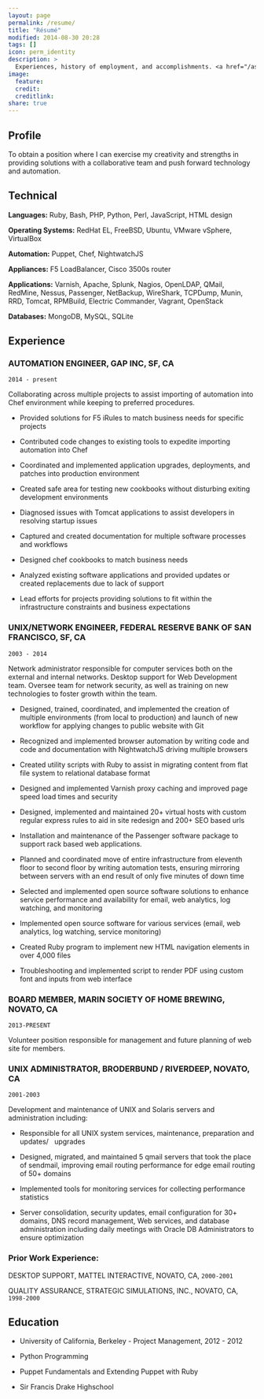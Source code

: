 ```yaml
---
layout: page
permalink: /resume/
title: "Résumé"
modified: 2014-08-30 20:28
tags: []
icon: perm_identity
description: >
  Experiences, history of employment, and accomplishments. <a href="/assets/Aaron_Addleman_Resume.pdf">Download in PDF</a>
image:
  feature:
  credit:
  creditlink:
share: true
---
```


## Profile

To obtain a position where I can exercise my creativity and strengths in providing solutions with a collaborative team and push forward technology and automation.

## Technical

__Languages:__ Ruby, Bash, PHP, Python, Perl, JavaScript, HTML design

__Operating Systems:__ RedHat EL, FreeBSD, Ubuntu, VMware vSphere, VirtualBox

__Automation:__ Puppet, Chef, NightwatchJS

__Appliances:__ F5 LoadBalancer, Cisco 3500s router

__Applications:__ Varnish, Apache, Splunk, Nagios, OpenLDAP, QMail, RedMine, Nessus, Passenger, NetBackup, WireShark, TCPDump, Munin, RRD, Tomcat, RPMBuild, Electric Commander, Vagrant, OpenStack

__Databases:__ MongoDB, MySQL, SQLite

## Experience

### AUTOMATION ENGINEER, GAP INC, SF, CA 

`2014 - present`

Collaborating across multiple projects to assist importing of automation into Chef environment while keeping to preferred procedures.

* Provided solutions for F5 iRules to match business needs for specific projects

* Contributed code changes to existing tools to expedite importing automation into Chef

* Coordinated and implemented application upgrades, deployments, and patches into production environment

* Created safe area for testing new cookbooks without disturbing exiting development environments

* Diagnosed issues with Tomcat applications to assist developers in resolving startup issues

* Captured and created documentation for multiple software processes and workflows

* Designed chef cookbooks to match business needs

* Analyzed existing software applications and provided updates or created replacements due to lack of support

* Lead efforts for projects providing solutions to fit within the infrastructure constraints and business expectations


### UNIX/NETWORK ENGINEER, FEDERAL RESERVE BANK OF SAN FRANCISCO, SF, CA 

`2003 - 2014`

Network administrator responsible for computer services both on the external and internal networks. Desktop support for Web Development team. Oversee team for network security, as well as training on new technologies to foster growth within the team.

* Designed, trained, coordinated, and implemented the creation of multiple environments (from local to production) and launch of new workflow for applying changes to public website with Git

* Recognized and implemented browser automation by writing code and code and documentation with NightwatchJS driving multiple browsers

* Created utility scripts with Ruby to assist in migrating content from flat file system to relational database format

* Designed and implemented Varnish proxy caching and improved page speed load times and security

* Designed, implemented and maintained 20+ virtual hosts with custom regular express rules to aid in site redesign and 200+ SEO based urls

* Installation and maintenance of the Passenger software package to support rack based web applications.

* Planned and coordinated move of entire infrastructure from eleventh floor to second floor by writing automation tests, ensuring mirroring between servers with an end result of only five minutes of down time

* Selected and implemented open source software solutions to enhance service performance and availability for email, web analytics, log watching, and monitoring

* Implemented open source software for various services (email, web analytics, log watching, service monitoring)

* Created Ruby program to implement new HTML navigation elements in over 4,000 files

* Troubleshooting and implemented script to render PDF using custom font and inputs from web interface

### BOARD MEMBER, MARIN SOCIETY OF HOME BREWING, NOVATO, CA 

`2013-PRESENT`

Volunteer position responsible for management and future planning of web site for members.

### UNIX ADMINISTRATOR, BRODERBUND / RIVERDEEP, NOVATO, CA

`2001-2003`

Development and maintenance of UNIX and Solaris servers and administration including:

* Responsible for all UNIX system services, maintenance, preparation and updates/   upgrades

* Designed, migrated, and maintained 5 qmail servers that took the place of sendmail, improving email routing performance for edge email routing of 50+ domains

* Implemented tools for monitoring services for collecting performance statistics

* Server consolidation, security updates, email configuration for 30+ domains, DNS record management, Web services, and database administration including daily meetings with Oracle DB Administrators to ensure optimization

### Prior Work Experience:

DESKTOP SUPPORT, MATTEL INTERACTIVE, NOVATO, CA, `2000-2001`

QUALITY ASSURANCE, STRATEGIC SIMULATIONS, INC., NOVATO, CA, `1998-2000`

## Education

* University of California, Berkeley - Project Management, 2012 - 2012

* Python Programming

* Puppet Fundamentals and Extending Puppet with Ruby

* Sir Francis Drake Highschool
